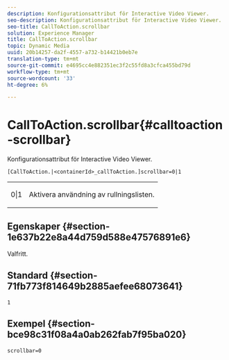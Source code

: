 ```yaml
---
description: Konfigurationsattribut för Interactive Video Viewer.
seo-description: Konfigurationsattribut för Interactive Video Viewer.
seo-title: CallToAction.scrollbar
solution: Experience Manager
title: CallToAction.scrollbar
topic: Dynamic Media
uuid: 20b14257-da2f-4557-a732-b14421b0eb7e
translation-type: tm+mt
source-git-commit: e4695cc4e882351ec3f2c55fd8a3cfca455bd79d
workflow-type: tm+mt
source-wordcount: '33'
ht-degree: 6%

---
```



# CallToAction.scrollbar{#calltoaction-scrollbar}

Konfigurationsattribut för Interactive Video Viewer.

`[CallToAction.|<containerId>_callToAction.]scrollbar=0|1`

<table id="table_441553CD34C94A58A9D7CBF772DEDDB6"> 
 <tbody> 
  <tr> 
   <td colname="col1"> <p> <span class="codeph"> 0|1</span> </p> </td> 
   <td colname="col2"> <p> Aktivera användning av rullningslisten. </p> </td> 
  </tr> 
 </tbody> 
</table>

## Egenskaper {#section-1e637b22e8a44d759d588e47576891e6}

Valfritt.

## Standard {#section-71fb773f814649b2885aefee68073641}

`1`

## Exempel {#section-bce98c31f08a4a0ab262fab7f95ba020}

```
scrollbar=0
```

